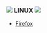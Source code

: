 ### ![](https://archlinux.org/static/favicon.29302f683ff8.ico) LINUX ![](https://archlinux.org/static/favicon.29302f683ff8.ico)

- [Firefox](/firefox.md)
